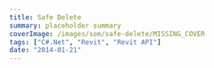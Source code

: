 ```yaml
---
title: Safe Delete
summary: placeholder summary
coverImage: /images/som/safe-delete/MISSING_COVER
tags: ["C#.Net", "Revit", "Revit API"]
date: "2014-01-21"
---
```

